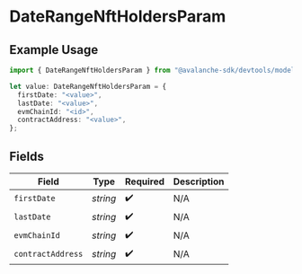 # DateRangeNftHoldersParam

## Example Usage

```typescript
import { DateRangeNftHoldersParam } from "@avalanche-sdk/devtools/models/components";

let value: DateRangeNftHoldersParam = {
  firstDate: "<value>",
  lastDate: "<value>",
  evmChainId: "<id>",
  contractAddress: "<value>",
};
```

## Fields

| Field              | Type               | Required           | Description        |
| ------------------ | ------------------ | ------------------ | ------------------ |
| `firstDate`        | *string*           | :heavy_check_mark: | N/A                |
| `lastDate`         | *string*           | :heavy_check_mark: | N/A                |
| `evmChainId`       | *string*           | :heavy_check_mark: | N/A                |
| `contractAddress`  | *string*           | :heavy_check_mark: | N/A                |